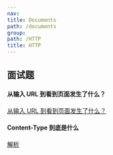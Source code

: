```yaml
---
nav:
title: Documents
path: /documents
group:
path: /HTTP
title: HTTP
---
```


## 面试题

#### 从输入 URL 到看到页面发生了什么？

[从输入 URL 到看到页面发生了什么？](https://juejin.cn/post/6844903832435032072)

#### Content-Type 到底是什么

[解析](https://juejin.cn/post/7112270574486814727)
